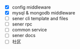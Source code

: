 <!--
 * @Author: chenzhongsheng
 * @Date: 2023-03-05 01:51:08
 * @Description: Coding something
-->
- [x] config middleware
- [x] mysql & mongodb middleware
- [ ] sener cli template and files
- [ ] sener rpc
- [ ] common service
- [ ] sener docs
- [ ] 社区